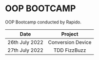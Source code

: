 # OOP BOOTCAMP

OOP Bootcamp conducted by Rapido.

| Date | Project |
|:--:|:--:|
| 26th July 2022 | Conversion Device |
| 27th July 2022 | TDD FizzBuzz |
